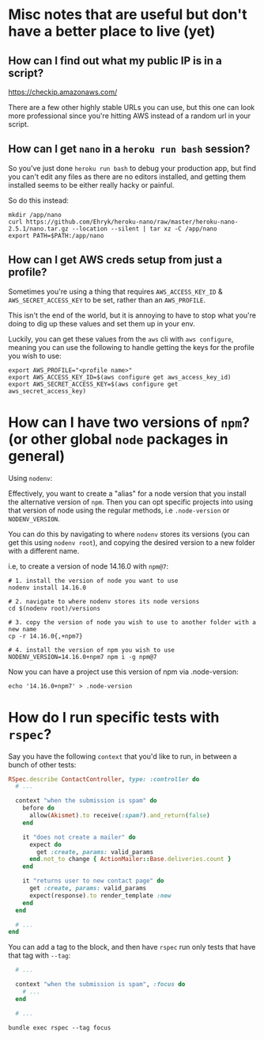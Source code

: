 # Misc notes that are useful but don't have a better place to live (yet)

## How can I find out what my public IP is in a script?

https://checkip.amazonaws.com/

There are a few other highly stable URLs you can use, but this one can look more
professional since you're hitting AWS instead of a random url in your script.

## How can I get `nano` in a `heroku run bash` session?

So you've just done `heroku run bash` to debug your production app, but find you
can't edit any files as there are no editors installed, and getting them
installed seems to be either really hacky or painful.

So do this instead:

```
mkdir /app/nano
curl https://github.com/Ehryk/heroku-nano/raw/master/heroku-nano-2.5.1/nano.tar.gz --location --silent | tar xz -C /app/nano
export PATH=$PATH:/app/nano
```

## How can I get AWS creds setup from just a profile?

Sometimes you're using a thing that requires `AWS_ACCESS_KEY_ID` &
`AWS_SECRET_ACCESS_KEY` to be set, rather than an `AWS_PROFILE`.

This isn't the end of the world, but it is annoying to have to stop what you're
doing to dig up these values and set them up in your env.

Luckily, you can get these values from the `aws` cli with `aws configure`,
meaning you can use the following to handle getting the keys for the profile you
wish to use:

```
export AWS_PROFILE="<profile name>"
export AWS_ACCESS_KEY_ID=$(aws configure get aws_access_key_id)
export AWS_SECRET_ACCESS_KEY=$(aws configure get aws_secret_access_key)
```

# How can I have two versions of `npm`? (or other global `node` packages in general)

Using `nodenv`:

Effectively, you want to create a "alias" for a node version that you install
the alternative version of `npm`. Then you can opt specific projects into using
that version of node using the regular methods, i.e `.node-version` or
`NODENV_VERSION`.

You can do this by navigating to where `nodenv` stores its versions (you can get
this using `nodenv root`), and copying the desired version to a new folder with
a different name.

i.e, to create a version of node 14.16.0 with `npm@7`:

```shell
# 1. install the version of node you want to use
nodenv install 14.16.0

# 2. navigate to where nodenv stores its node versions
cd $(nodenv root)/versions

# 3. copy the version of node you wish to use to another folder with a new name
cp -r 14.16.0{,+npm7}

# 4. install the version of npm you wish to use
NODENV_VERSION=14.16.0+npm7 npm i -g npm@7
```

Now you can have a project use this version of npm via .node-version:

    echo '14.16.0+npm7' > .node-version

# How do I run specific tests with `rspec`?

Say you have the following `context` that you'd like to run, in between a bunch
of other tests:

```ruby
RSpec.describe ContactController, type: :controller do
  # ...

  context "when the submission is spam" do
    before do
      allow(Akismet).to receive(:spam?).and_return(false)
    end

    it "does not create a mailer" do
      expect do
        get :create, params: valid_params
      end.not_to change { ActionMailer::Base.deliveries.count }
    end

    it "returns user to new contact page" do
      get :create, params: valid_params
      expect(response).to render_template :new
    end
  end

  # ...
end
```

You can add a tag to the block, and then have `rspec` run only tests that have
that tag with `--tag`:

```ruby
  # ...

  context "when the submission is spam", :focus do
    # ...
  end

  # ...
```

```shell
bundle exec rspec --tag focus
```
